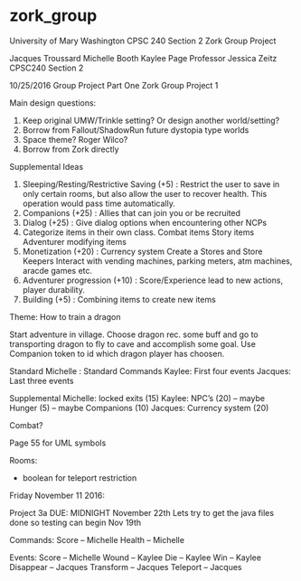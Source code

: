 # zork_group
University of Mary Washington CPSC 240 Section 2 Zork Group Project

Jacques Troussard
Michelle Booth
Kaylee Page
Professor Jessica Zeitz
CPSC240 Section 2

10/25/2016
Group Project Part One
Zork Group Project 1

Main design questions:
1. Keep original UMW/Trinkle setting? Or design another world/setting?
1. Borrow from Fallout/ShadowRun future dystopia type worlds
2. Space theme? Roger Wilco?
3. Borrow from Zork directly

Supplemental Ideas
1) Sleeping/Resting/Restrictive Saving (+5) : Restrict the user to save in only certain rooms, but also allow the user to recover health. This operation would pass time automatically.
2) Companions (+25) : Allies that can join you or be recruited
3) Dialog (+25) : Give dialog options when encountering other NCPs
4) Categorize items in their own class.
Combat items
Story items
Adventurer modifying items
5) Monetization (+20) : Currency system
Create a Stores and Store Keepers
Interact with vending machines, parking meters, atm machines, aracde games etc.
6) Adventurer progression (+10) : Score/Experience lead to new actions, player durability.
7) Building (+5) : Combining items to create new items 

Theme: How to train a dragon

Start adventure in village. Choose dragon rec. some buff and go to transporting dragon to fly to cave and accomplish some goal. Use Companion token to id which dragon player has choosen.

Standard
Michelle : Standard Commands
Kaylee: First four events
Jacques: Last three events

Supplemental
Michelle: locked exits (15) 
Kaylee: NPC’s (20) – maybe Hunger (5) – maybe Companions (10)
Jacques: Currency system (20)

Combat? 

Page 55 for UML symbols

Rooms:

- boolean for teleport restriction




Friday November 11 2016:

Project 3a DUE: MIDNIGHT November 22th
	Lets try to get the java files done so testing can begin Nov 19th

Commands:
Score – Michelle 
Health – Michelle 

Events:
Score – Michelle 
Wound – Kaylee 
Die – Kaylee 
Win – Kaylee 
Disappear – Jacques 
Transform – Jacques 
Teleport – Jacques
